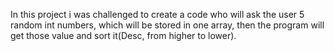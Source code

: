 In this project i was challenged to create a code who will ask the user 5 random int numbers, which will  be stored in one array, then the program will get those value and sort it(Desc, from higher to lower).
